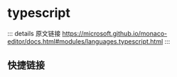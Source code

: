 # typescript

<backTop />
        
::: details 原文链接
https://microsoft.github.io/monaco-editor/docs.html#modules/languages.typescript.html
:::

## 快捷链接

<script setup>
const data = [
  [
    {
      icon: "E",
      title: "JsxEmit",
      link: "/api/languages/typescript/JsxEmit.html",
    },
    {
      icon: "E",
      title: "ModuleKind",
      link: "/api/languages/typescript/ModuleKind.html",
    },
    {
      icon: "E",
      title: "ModuleResolutionKind",
      link: "/api/languages/typescript/ModuleResolutionKind.html",
    },
    {
      icon: "E",
      title: "NewLineKind",
      link: "/api/languages/typescript/NewLineKind.html",
    },
    {
      icon: "E",
      title: "ScriptTarget",
      link: "/api/languages/typescript/ScriptTarget.html",
    },
  ],
  [
    {
      icon: "I",
      title: "CompilerOptions",
      link: "/api/languages/typescript/CompilerOptions.html",
    },
    {
      icon: "I",
      title: "Diagnostic",
      link: "/api/languages/typescript/Diagnostic.html",
    },
    {
      icon: "I",
      title: "DiagnosticMessageChain",
      link: "/api/languages/typescript/DiagnosticMessageChain.html",
    },
    {
      icon: "I",
      title: "DiagnosticRelatedInformation",
      link: "/api/languages/typescript/DiagnosticRelatedInformation.html",
    },
    {
      icon: "I",
      title: "DiagnosticsOptions",
      link: "/api/languages/typescript/DiagnosticsOptions.html",
    },
    {
      icon: "I",
      title: "EmitOutput",
      link: "/api/languages/typescript/EmitOutput.html",
    },
    {
      icon: "I",
      title: "IExtraLib",
      link: "/api/languages/typescript/IExtraLib.html",
    },
    {
      icon: "I",
      title: "IExtraLibs",
      link: "/api/languages/typescript/IExtraLibs.html",
    },
    {
      icon: "I",
      title: "InlayHintsOptions",
      link: "/api/languages/typescript/InlayHintsOptions.html",
    },
    {
      icon: "I",
      title: "LanguageServiceDefaults",
      link: "/api/languages/typescript/LanguageServiceDefaults.html",
    },
    {
      icon: "I",
      title: "MapLike",
      link: "/api/languages/typescript/MapLike.html",
    },
    {
      icon: "I",
      title: "ModeConfiguration",
      link: "/api/languages/typescript/ModeConfiguration.html",
    },
    {
      icon: "I",
      title: "OutputFile",
      link: "/api/languages/typescript/OutputFile.html",
    },
    {
      icon: "I",
      title: "TypeScriptWorker",
      link: "/api/languages/typescript/TypeScriptWorker.html",
    },
    {
      icon: "I",
      title: "WorkerOptions",
      link: "/api/languages/typescript/WorkerOptions.html",
    },
  ],
  [
    {
      icon: "T",
      title: "CompilerOptionsValue",
      link: "/api/languages/typescript/CompilerOptionsValue.html",
    },
  ],
  [
    {
      icon: "V",
      title: "javascriptDefaults",
      link: "/api/languages/typescript/javascriptDefaults.html",
    },
    {
      icon: "V",
      title: "typescriptDefaults",
      link: "/api/languages/typescript/typescriptDefaults.html",
    },
    {
      icon: "V",
      title: "typescriptVersion",
      link: "/api/languages/typescript/typescriptVersion.html",
    },
  ],
  [
    {
      icon: "F",
      title: "getJavaScriptWorker",
      link: "/api/languages/typescript/getJavaScriptWorker.html",
    },
    {
      icon: "F",
      title: "getTypeScriptWorker",
      link: "/api/languages/typescript/getTypeScriptWorker.html",
    },
  ],
];
</script>
<dataItems :data="data[0]" />
<dataItems :data="data[1]" />
<dataItems :data="data[2]" />
<dataItems :data="data[3]" />
<dataItems :data="data[4]" />